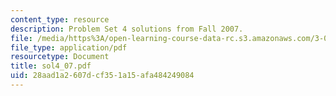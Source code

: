 ```yaml
---
content_type: resource
description: Problem Set 4 solutions from Fall 2007.
file: /media/https%3A/open-learning-course-data-rc.s3.amazonaws.com/3-032-mechanical-behavior-of-materials-fall-2007/28aad1a2607dcf351a15afa484249084_sol4_07.pdf
file_type: application/pdf
resourcetype: Document
title: sol4_07.pdf
uid: 28aad1a2-607d-cf35-1a15-afa484249084
---
```

